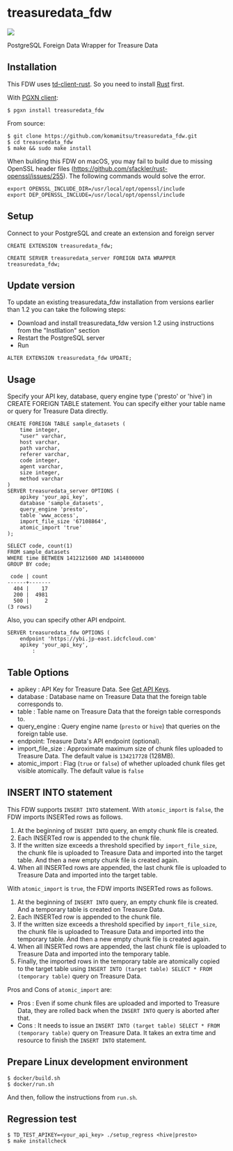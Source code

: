 # treasuredata_fdw
[<img src="https://travis-ci.org/komamitsu/treasuredata_fdw.svg?branch=master"/>](https://travis-ci.org/komamitsu/treasuredata_fdw)

PostgreSQL Foreign Data Wrapper for Treasure Data

## Installation
This FDW uses [td-client-rust](https://github.com/komamitsu/td-client-rust). So you need to install [Rust](https://www.rust-lang.org/) first.

With [PGXN client](http://pgxnclient.projects.pgfoundry.org/):

```
$ pgxn install treasuredata_fdw
```

From source:

```
$ git clone https://github.com/komamitsu/treasuredata_fdw.git
$ cd treasuredata_fdw
$ make && sudo make install
```

When building this FDW on macOS, you may fail to build due to missing OpenSSL header files (https://github.com/sfackler/rust-openssl/issues/255). The following commands would solve the error.
```
export OPENSSL_INCLUDE_DIR=/usr/local/opt/openssl/include
export DEP_OPENSSL_INCLUDE=/usr/local/opt/openssl/include
```

## Setup
Connect to your PostgreSQL and create an extension and foreign server

```
CREATE EXTENSION treasuredata_fdw;

CREATE SERVER treasuredata_server FOREIGN DATA WRAPPER treasuredata_fdw;
```

## Update version

To update an existing treasuredata_fdw installation from versions earlier than 1.2 you can take the following steps:

- Download and install treasuredata_fdw version 1.2 using instructions from the "Instllation" section
- Restart the PostgreSQL server
- Run

```
ALTER EXTENSION treasuredata_fdw UPDATE;
```

## Usage
Specify your API key, database, query engine type ('presto' or 'hive') in CREATE FOREIGN TABLE statement. You can specify either your table name or query for Treasure Data directly.

```
CREATE FOREIGN TABLE sample_datasets (
    time integer,
    "user" varchar,
    host varchar,
    path varchar,
    referer varchar,
    code integer,
    agent varchar,
    size integer,
    method varchar
)
SERVER treasuredata_server OPTIONS (
    apikey 'your_api_key',
    database 'sample_datasets',
    query_engine 'presto',
    table 'www_access',
    import_file_size '67108864',
    atomic_import 'true'
);

SELECT code, count(1)
FROM sample_datasets
WHERE time BETWEEN 1412121600 AND 1414800000
GROUP BY code;

 code | count
------+-------
  404 |    17
  200 |  4981
  500 |     2
(3 rows)

```

Also, you can specify other API endpoint.

```
SERVER treasuredata_fdw OPTIONS (
    endpoint 'https://ybi.jp-east.idcfcloud.com'
    apikey 'your_api_key',
        :
```

## Table Options

- apikey : API Key for Treasure Data. See [Get API Keys](https://docs.treasuredata.com/articles/get-apikey).
- database : Database name on Treasure Data that the foreign table corresponds to.
- table : Table name on Treasure Data that the foreign table corresponds to.
- query_engine : Query engine name (`presto` or `hive`) that queries on the foreign table use.
- endpoint: Treasure Data's API endpoint (optional).
- import_file_size : Approximate maximum size of chunk files uploaded to Treasure Data. The default value is `134217728` (128MB).
- atomic_import : Flag (`true` or `false`) of whether uploaded chunk files get visible atomically. The default value is `false`


## INSERT INTO statement

This FDW supports `INSERT INTO` statement. With `atomic_import` is `false`, the FDW imports INSERTed rows as follows.

1. At the beginning of `INSERT INTO` query, an empty chunk file is created.
2. Each INSERTed row is appended to the chunk file.
3. If the written size exceeds a threshold specified by `import_file_size`, the chunk file is uploaded to Treasure Data and imported into the target table. And then a new empty chunk file is created again.
4. When all INSERTed rows are appended, the last chunk file is uploaded to Treasure Data and imported into the target table.

With `atomic_import` is `true`, the FDW imports INSERTed rows as follows.

1. At the beginning of `INSERT INTO` query, an empty chunk file is created. And a temporary table is created on Treasure Data.
2. Each INSERTed row is appended to the chunk file.
3. If the written size exceeds a threshold specified by `import_file_size`, the chunk file is uploaded to Treasure Data and imported into the temporary table. And then a new empty chunk file is created again.
4. When all INSERTed rows are appended, the last chunk file is uploaded to Treasure Data and imported into the temporary table.
5. Finally, the imported rows in the temporary table are atomically copied to the target table using `INSERT INTO (target table) SELECT * FROM (temporary table)` query on Treasure Data.

Pros and Cons of `atomic_import` are:

- Pros : Even if some chunk files are uploaded and imported to Treasure Data, they are rolled back when the `INSERT INTO` query is aborted after that.
- Cons : It needs to issue an `INSERT INTO (target table) SELECT * FROM (temporary table)` query on Treasure Data. It takes an extra time and resource to finish the `INSERT INTO` statement.


## Prepare Linux development environment

```
$ docker/build.sh
$ docker/run.sh
```
And then, follow the instructions from `run.sh`.

## Regression test

```
$ TD_TEST_APIKEY=<your_api_key> ./setup_regress <hive|presto>
$ make installcheck
```
